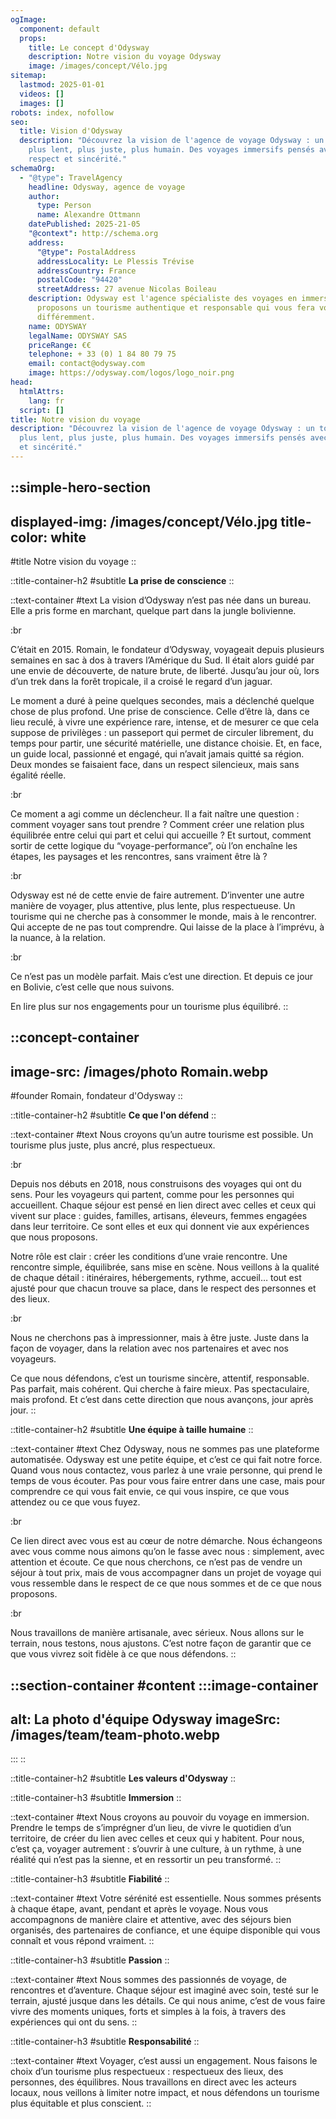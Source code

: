 ```yaml
---
ogImage:
  component: default
  props:
    title: Le concept d'Odysway
    description: Notre vision du voyage Odysway
    image: /images/concept/Vélo.jpg
sitemap:
  lastmod: 2025-01-01
  videos: []
  images: []
robots: index, nofollow
seo:
  title: Vision d'Odysway
  description: "Découvrez la vision de l'agence de voyage Odysway : un tourisme
    plus lent, plus juste, plus humain. Des voyages immersifs pensés avec
    respect et sincérité."
schemaOrg:
  - "@type": TravelAgency
    headline: Odysway, agence de voyage
    author:
      type: Person
      name: Alexandre Ottmann
    datePublished: 2025-21-05
    "@context": http://schema.org
    address:
      "@type": PostalAddress
      addressLocality: Le Plessis Trévise
      addressCountry: France
      postalCode: "94420"
      streetAddress: 27 avenue Nicolas Boileau
    description: Odysway est l'agence spécialiste des voyages en immersion. Nous
      proposons un tourisme authentique et responsable qui vous fera voyager
      différemment.
    name: ODYSWAY
    legalName: ODYSWAY SAS
    priceRange: €€
    telephone: + 33 (0) 1 84 80 79 75
    email: contact@odysway.com
    image: https://odysway.com/logos/logo_noir.png
head:
  htmlAttrs:
    lang: fr
  script: []
title: Notre vision du voyage
description: "Découvrez la vision de l'agence de voyage Odysway : un tourisme
  plus lent, plus juste, plus humain. Des voyages immersifs pensés avec respect
  et sincérité."
---
```


::simple-hero-section
---
displayed-img: /images/concept/Vélo.jpg
title-color: white
---
#title
Notre vision du voyage
::

::title-container-h2
#subtitle
**La prise de conscience**
::

::text-container
#text
La vision d’Odysway n’est pas née dans un bureau. Elle a pris forme en marchant, quelque part dans la jungle bolivienne.

:br

C’était en 2015. Romain, le fondateur d’Odysway, voyageait depuis plusieurs semaines en sac à dos à travers l’Amérique du Sud. Il était alors guidé par une envie de découverte, de nature brute, de liberté. Jusqu’au jour où, lors d’un trek dans la forêt tropicale, il a croisé le regard d’un jaguar.

Le moment a duré à peine quelques secondes, mais a déclenché quelque chose de plus profond. Une prise de conscience. Celle d’être là, dans ce lieu reculé, à vivre une expérience rare, intense, et de mesurer ce que cela suppose de privilèges : un passeport qui permet de circuler librement, du temps pour partir, une sécurité matérielle, une distance choisie. Et, en face, un guide local, passionné et engagé, qui n’avait jamais quitté sa région. Deux mondes se faisaient face, dans un respect silencieux, mais sans égalité réelle.

:br

Ce moment a agi comme un déclencheur. Il a fait naître une question : comment voyager sans tout prendre ? Comment créer une relation plus équilibrée entre celui qui part et celui qui accueille ? Et surtout, comment sortir de cette logique du “voyage-performance”, où l’on enchaîne les étapes, les paysages et les rencontres, sans vraiment être là ?

:br

Odysway est né de cette envie de faire autrement. D’inventer une autre manière de voyager, plus attentive, plus lente, plus respectueuse. Un tourisme qui ne cherche pas à consommer le monde, mais à le rencontrer. Qui accepte de ne pas tout comprendre. Qui laisse de la place à l’imprévu, à la nuance, à la relation.

:br

Ce n’est pas un modèle parfait. Mais c’est une direction. Et depuis ce jour en Bolivie, c’est celle que nous suivons.

En lire plus sur nos engagements pour un tourisme plus équilibré.
::

::concept-container
---
image-src: /images/photo Romain.webp
---
#founder
Romain, fondateur d'Odysway
::

::title-container-h2
#subtitle
**Ce que l'on défend**
::

::text-container
#text
Nous croyons qu’un autre tourisme est possible. Un tourisme plus juste, plus ancré, plus respectueux.

:br

Depuis nos débuts en 2018, nous construisons des voyages qui ont du sens. Pour les voyageurs qui partent, comme pour les personnes qui accueillent. Chaque séjour est pensé en lien direct avec celles et ceux qui vivent sur place : guides, familles, artisans, éleveurs, femmes engagées dans leur territoire. Ce sont elles et eux qui donnent vie aux expériences que nous proposons.

Notre rôle est clair : créer les conditions d’une vraie rencontre. Une rencontre simple, équilibrée, sans mise en scène. Nous veillons à la qualité de chaque détail : itinéraires, hébergements, rythme, accueil… tout est ajusté pour que chacun trouve sa place, dans le respect des personnes et des lieux.

:br

Nous ne cherchons pas à impressionner, mais à être juste. Juste dans la façon de voyager, dans la relation avec nos partenaires et avec nos voyageurs.

Ce que nous défendons, c’est un tourisme sincère, attentif, responsable. Pas parfait, mais cohérent. Qui cherche à faire mieux. Pas spectaculaire, mais profond. Et c’est dans cette direction que nous avançons, jour après jour.
::

::title-container-h2
#subtitle
**Une équipe à taille humaine**
::

::text-container
#text
Chez Odysway, nous ne sommes pas une plateforme automatisée. Odysway est une petite équipe, et c’est ce qui fait notre force. Quand vous nous contactez, vous parlez à une vraie personne, qui prend le temps de vous écouter. Pas pour vous faire entrer dans une case, mais pour comprendre ce qui vous fait envie, ce qui vous inspire, ce que vous attendez ou ce que vous fuyez.

:br

Ce lien direct avec vous est au cœur de notre démarche. Nous échangeons avec vous comme nous aimons qu’on le fasse avec nous : simplement, avec attention et écoute. Ce que nous cherchons, ce n’est pas de vendre un séjour à tout prix, mais de vous accompagner dans un projet de voyage qui vous ressemble dans le respect de ce que nous sommes et de ce que nous proposons.

:br

Nous travaillons de manière artisanale, avec sérieux. Nous allons sur le terrain, nous testons, nous ajustons. C’est notre façon de garantir que ce que vous vivrez soit fidèle à ce que nous défendons.
::

::section-container
#content
  :::image-container
  ---
  alt: La photo d'équipe Odysway
  imageSrc: /images/team/team-photo.webp
  ---
  :::
::

::title-container-h2
#subtitle
**Les valeurs d'Odysway**
::

::title-container-h3
#subtitle
**Immersion**
::

::text-container
#text
Nous croyons au pouvoir du voyage en immersion. Prendre le temps de s’imprégner d’un lieu, de vivre le quotidien d’un territoire, de créer du lien avec celles et ceux qui y habitent. Pour nous, c’est ça, voyager autrement : s’ouvrir à une culture, à un rythme, à une réalité qui n’est pas la sienne, et en ressortir un peu transformé.
::

::title-container-h3
#subtitle
**Fiabilité**
::

::text-container
#text
Votre sérénité est essentielle. Nous sommes présents à chaque étape, avant, pendant et après le voyage. Nous vous accompagnons de manière claire et attentive, avec des séjours bien organisés, des partenaires de confiance, et une équipe disponible qui vous connaît et vous répond vraiment.
::

::title-container-h3
#subtitle
**Passion**
::

::text-container
#text
Nous sommes des passionnés de voyage, de rencontres et d’aventure. Chaque séjour est imaginé avec soin, testé sur le terrain, ajusté jusque dans les détails. Ce qui nous anime, c’est de vous faire vivre des moments uniques, forts et simples à la fois, à travers des expériences qui ont du sens.
::

::title-container-h3
#subtitle
**Responsabilité**
::

::text-container
#text
Voyager, c’est aussi un engagement. Nous faisons le choix d’un tourisme plus respectueux : respectueux des lieux, des personnes, des équilibres. Nous travaillons en direct avec les acteurs locaux, nous veillons à limiter notre impact, et nous défendons un tourisme plus équitable et plus conscient.
::
